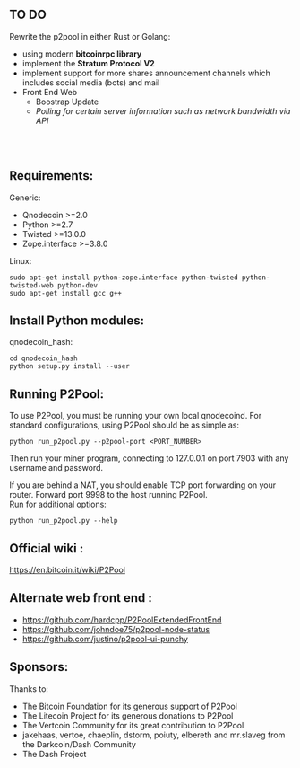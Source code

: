 TO DO
-----
Rewrite the p2pool in either Rust or Golang:
 * using modern **bitcoinrpc library** 
 * implement the **Stratum Protocol V2**
 * implement support for more shares announcement channels
    which includes social media (bots) and mail
 * Front End Web
    * Boostrap Update
    * _Polling for certain server information such as network bandwidth via  API_  
</br>
</br>    


Requirements:
-------------------------
Generic:

* Qnodecoin >=2.0
* Python >=2.7
* Twisted >=13.0.0
* Zope.interface >=3.8.0

Linux:

    sudo apt-get install python-zope.interface python-twisted python-twisted-web python-dev
    sudo apt-get install gcc g++

Install Python modules:
-------------------------

qnodecoin_hash:

    cd qnodecoin_hash
    python setup.py install --user

Running P2Pool:
-------------------------
To use P2Pool, you must be running your own local qnodecoind. For standard
configurations, using P2Pool should be as simple as:

    python run_p2pool.py --p2pool-port <PORT_NUMBER>

Then run your miner program, connecting to 127.0.0.1 on port 7903 with any
username and password.

If you are behind a NAT, you should enable TCP port forwarding on your
router. Forward port 9998 to the host running P2Pool.
</br>
Run for additional options:

    python run_p2pool.py --help

Official wiki :
-------------------------
https://en.bitcoin.it/wiki/P2Pool

Alternate web front end :
-------------------------
* https://github.com/hardcpp/P2PoolExtendedFrontEnd
* https://github.com/johndoe75/p2pool-node-status
* https://github.com/justino/p2pool-ui-punchy

Sponsors:
-------------------------

Thanks to:
* The Bitcoin Foundation for its generous support of P2Pool
* The Litecoin Project for its generous donations to P2Pool
* The Vertcoin Community for its great contribution to P2Pool
* jakehaas, vertoe, chaeplin, dstorm, poiuty, elbereth  and mr.slaveg from the Darkcoin/Dash Community
* The Dash Project